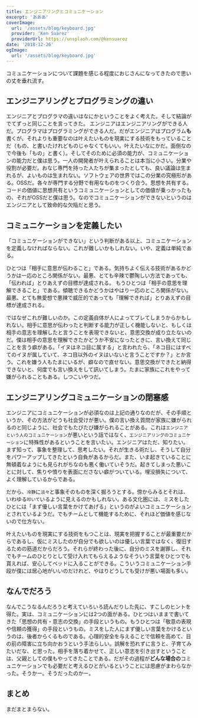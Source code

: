 ```yaml
---
title: エンジニアリングとコミュニケーション
excerpt: 'あああ'
coverImage:
  url: '/assets/blog/keyboard.jpg'
  provider: 'Ken Suarez'
  providerUrl: https://unsplash.com/@kensuarez
date: '2018-12-26'
ogImage:
  url: '/assets/blog/keyboard.jpg'
---
```


コミュニケーションについて課題を感じる程度におじさんになってきたので思いの丈を垂れ流す。

## エンジニアリングとプログラミングの違い

エンジニアとプログラマの違いはなにかということをよく考えた。そして結論がでてずっと同じことを言ってきた。
エンジニアはエンジニアリングができる人だ。プログラマはプログラミングができる人だ。だがエンジニアはプログラム**も**書くが、それよりも重要なのは叶えたいものを現実にする技術をもっていることだ（もの、と書いたけれどものじゃなくてもいい。叶えたいなにかだ。面倒なので今後も「もの」と書く）。そしてそのために必須の能力が、コミュニケーションの能力だと僕は思う。一人の開発者が叶えられることは本当に小さい。分業や役割が必要だ。おなじ専門を持った人たちが集まったとしても、良い議論は生まれるが、よいものは生まれない。ソフトウェアの世界ではこの分業の究極形がある。OSSだ。各々が専門する分野で有用なものをつくり合う。思想を共有する。コードの価値に思想共有というコミュニケーションとしての価値が乗っかったもの、それがOSSだと僕は思う。なのでコミュニケーションができないというのはエンジニアとして致命的な欠陥だと思う。

## コミュニケーションを定義したい

「コミュニケーションができない」という判断がある以上、コミュニケーションを定義しなければならない。これが難しいかもしれない。いや、定義は単純である。

ひとつは「相手に意思が伝わること」である。気持ちよく伝える技術があるかどうかは一応のところ関係がない。最悪、とても辛辣で鬱陶しい方法であっても、「伝われば」とりあえずの目標が達成される。
もうひとつは「相手の意思を理解できること」である。傾聴できるかどうかはやはり一応のところ関係がない。最悪、とても無愛想で悪辣で威圧的であっても「理解できれば」とりあえずの目標が達成される。

ではなぜこれが難しいのか。この定義自体が人によってブレてしまうからかもしれない。相手に意思が伝わったと判断する能力が正しく機能しないと、もしくは相手の意志を理解したと言うことを表現できないと、意思交換が成り立たないのだ。僕は相手の意思を理解できたかどうか不安になったときに、言い換えて同じことを言う癖がある。「イヌはネコ目に属する」と言われたら、「ネコ目にはすべてのイヌが属していて、ネコ目以外のイヌはいないと言うことですか？」とか言う。これを嫌う人もたまにいるが、癖なので直せない。意思交換ができたと納得できないと、何度でも言い換えをして訊いてしまう。たまに家族にこれをやって嫌がられることもある。しつこいやつだ。


## エンジニアリングコミュニケーションの閉塞感

エンジニアにコミュニケーションが必須なのは上記の通りなのだが、その手順というか、その方法がどうも社会受けが悪い。僕の言い換え質問が家族に嫌がられるのと同じように、社会でもたびたび嫌がられることがある。これは`エンジニアという人のコミュニケーション`が悪いという話ではなく、`エンジニアリングのコミュニケーション`に特殊性があるということを言いたい。エンジニアはただ、知りたい。まず知って、事象を整理して、思考したい。それが生きる術だし、そうして自分をパワーアップしてきたという自負があるからだ。また、いま起きていることに無頓着なようにも見られがちなのも悪く働いていそうだ。起きてしまった悪いことに対して、焦りや憤りを表面にださない癖がついている。埋没損失について、よく理解しているからである。

だから、`冷静`に`淡々`と事象そのものを深く掘ろうとする。傍からみるとそれは、いわゆる`叩いて`いるように見えるのかもしれない。ある文化圏には、ミスをしたひとには「まず優しい言葉をかけてあげる」というのがよいコミュニケーションとされているようだ。でもチームとして機能するために、それほど価値を感じないので仕方ない。

叶えたいものを現実にする技術をもつことは、現実を把握することが最重要だからであるし、仮にミスしたのが自分でも欲しいのは優しい言葉ではなく、復旧するための筋道だからだろう。それらが終わった後に、自分のミスを謝罪し、それでもチームのひとりとして受け入れてもらえるようなそういう言葉をひとつでも貰えれば、安心してベッドに入ることができる。こういうコミュニケーション手段が僕には居心地がいいのだけれど、やはりどうしても受けが悪い場面も多い。

## なんでだろう

なんでこうなるんだろうと考えていろいろ読んだりした先に、すこしのヒントを得た。実は、コミュニケーションには2つの面がある。ひとつはいままで書いてきた「思想の共有・意志の交換」の手段というもの。もうひとつは「敬意の表現や信頼の獲得」の手段というもの。ミスをした人にまず優しい言葉をかけるというのは、後者からくるものである。心理的安全を与えることで信頼を高めて、目の前の障害に立ち向かおうという手法らしい。誤解を恐れずに言うと、子育てみたいだな、と思った。相手を落ち着かせて、正しい意志を引き出すということは、父親としての僕もやってきたことである。だがその過程が**どんな場合の**コミュニケーションでも必要だと考えるひとがいるということには思慮がまわらなかった。そうかー。そうだったのかー。


## まとめ

まだまとまらない。

